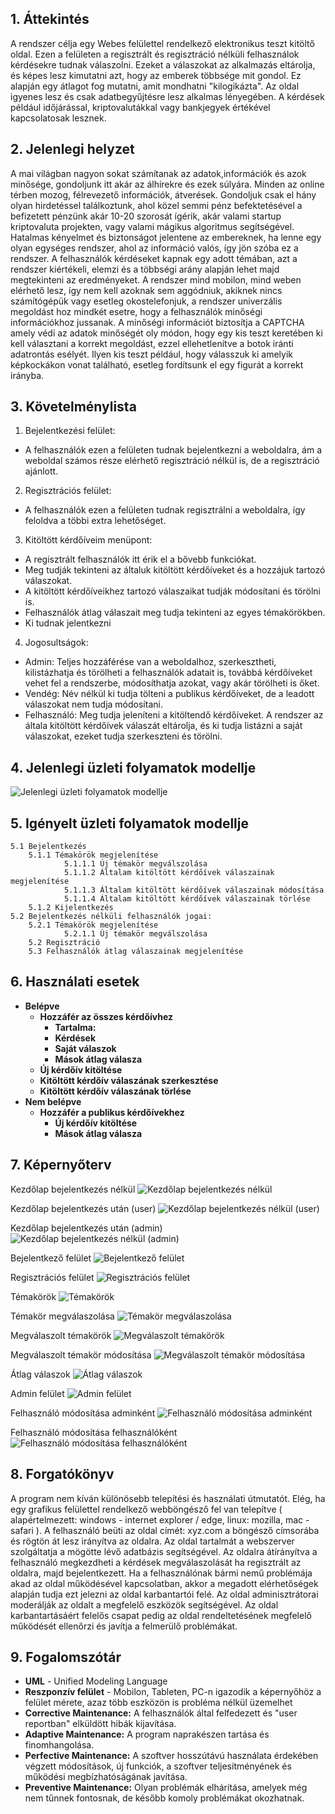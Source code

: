 ## 1. Áttekintés

A rendszer célja egy Webes felülettel rendelkező elektronikus teszt kitöltő oldal. Ezen a felületen a regisztrált és regisztráció nélküli felhasználok kérdésekre tudnak válaszolni. 
Ezeket a válaszokat az alkalmazás eltárolja, és képes lesz kimutatni azt, hogy az emberek többsége mit gondol. Ez alapján egy átlagot fog mutatni, amit mondhatni "kilogikázta".
Az oldal igyenes lesz és csak adatbegyűjtésre lesz alkalmas lényegében. A kérdések például időjárással, kriptovalutákkal vagy bankjegyek értékével kapcsolatosak lesznek.

## 2. Jelenlegi helyzet

A mai világban nagyon sokat számítanak az adatok,információk és azok minősége, gondoljunk itt akár az álhírekre és ezek súlyára.
Minden az online térben mozog, félrevezető információk, átverések. Gondoljuk csak el hány olyan hirdetéssel találkoztunk, ahol közel semmi pénz befektetésével a befizetett pénzünk akár 10-20 szorosát ígérik, akár valami startup kriptovaluta projekten, vagy valami mágikus algoritmus segítségével.
Hatalmas kényelmet és biztonságot jelentene az embereknek, ha lenne egy olyan egységes rendszer, ahol az információ valós, így jön szóba ez a rendszer.
A felhasználók kérdéseket kapnak egy adott témában, azt a rendszer kiértékeli, elemzi és a többségi arány alapján lehet majd megtekinteni az eredményeket. A rendszer mind mobilon, mind weben elérhető lesz, így nem kell azoknak sem aggódniuk, akiknek nincs számítógépük vagy esetleg okostelefonjuk, a rendszer univerzális megoldást hoz mindkét esetre, hogy a felhasználók minőségi információkhoz jussanak.
A minőségi információt biztosítja a CAPTCHA amely védi az adatok minőségét oly módon, hogy egy kis teszt keretében ki kell választani a korrekt megoldást, ezzel ellehetlenítve a botok iránti adatrontás esélyét. Ilyen kis teszt például, hogy válasszuk ki amelyik képkockákon vonat található, esetleg fordítsunk el egy figurát a korrekt irányba.

## 3. Követelménylista

1. Bejelentkezési felület:
 * A felhasználók ezen a felületen tudnak bejelentkezni a weboldalra, ám a weboldal számos része elérhető regisztráció nélkül is, de a regisztráció ajánlott.
2. Regisztrációs felület:
 * A felhasználók ezen a felületen tudnak regisztrálni a weboldalra, így feloldva a többi extra lehetőséget.
3. Kitöltött kérdőíveim menüpont:
 * A regisztrált felhasználók itt érik el a bővebb funkciókat.
 * Meg tudják tekinteni az általuk kitöltött kérdőíveket és a hozzájuk tartozó válaszokat.
 * A kitöltött kérdőíveikhez tartozó válaszaikat tudják módosítani és törölni is.
 * Felhasználók átlag válaszait meg tudja tekinteni az egyes témakörökben.
 * Ki tudnak jelentkezni
4. Jogosultságok:
 * Admin: Teljes hozzáférése van a weboldalhoz, szerkesztheti, kilistázhatja és törölheti a felhasználók adatait is, továbbá kérdőíveket vehet fel a rendszerbe, módosíthatja azokat, vagy akár törölheti is őket.
 * Vendég: Név nélkül ki tudja tölteni a publikus kérdőíveket, de a leadott válaszokat nem tudja módosítani.
 * Felhasználó: Meg tudja jeleníteni a kitöltendő kérdőíveket. A rendszer az általa kitöltött kérdőívek válaszát eltárolja, és ki tudja listázni a saját válaszokat, ezeket tudja szerkeszteni és törölni.

## 4. Jelenlegi üzleti folyamatok modellje

![Jelenlegi üzleti folyamatok modellje](../docs/Pictures/FuncSpec4.png)

## 5. Igényelt üzleti folyamatok modellje
    5.1 Bejelentkezés
        5.1.1 Témakörök megjelenítése
                5.1.1.1 Új témakör megválszolása
                5.1.1.2 Általam kitöltött kérdőívek válaszainak megjelenítése
                5.1.1.3 Általam kitöltött kérdőívek válaszainak módosítása
                5.1.1.4 Általam kitöltött kérdőívek válaszainak törlése
        5.1.2 Kijelentkezés
    5.2 Bejelentkezés nélküli felhasználók jogai:
        5.2.1 Témakörök megjelenítése
                5.2.1.1 Új témakör megválszolása
        5.2 Regisztráció
        5.3 Felhasználók átlag válaszainak megjelenítése
    
## 6. Használati esetek

- **Belépve**
  - **Hozzáfér az összes kérdőívhez**
    - **Tartalma:**
    - **Kérdések**
    - **Saját válaszok**
    - **Mások átlag válasza**
  - **Új kérdőív kitöltése**
  - **Kitöltött kérdőív válaszának szerkesztése**
  - **Kitöltött kérdőív válaszának törlése**
- **Nem belépve**
  - **Hozzáfér a publikus kérdőívekhez**
    - **Új kérdőív kitöltése**
    - **Mások átlag válasza**

## 7. Képernyőterv

Kezdőlap bejelentkezés nélkül
![Kezdőlap bejelentkezés nélkül](../docs/Pictures/indexnotlogged.PNG)

Kezdőlap bejelentkezés után (user)
![Kezdőlap bejelentkezés nélkül (user)](../docs/Pictures/userindex.PNG)

Kezdőlap bejelentkezés után (admin)
![Kezdőlap bejelentkezés nélkül (admin)](../docs/Pictures/adminindex.PNG)

Bejelentkező felület
![Bejelentkező felület](../docs/Pictures/loginpage.PNG)

Regisztrációs felület
![Regisztrációs felület](../docs/Pictures/registerpage.PNG)

Témakörök
![Témakörök](../docs/Pictures/surveylist.PNG)

Témakör megválaszolása
![Témakör megválaszolása](../docs/Pictures/surveysend.PNG)

Megválaszolt témakörök
![Megválaszolt témakörök](../docs/Pictures/completedsurveylist.PNG)

Megválaszolt témakör módosítása
![Megválaszolt témakör módosítása](../docs/Pictures/surveymodify.PNG)

Átlag válaszok
![Átlag válaszok](../docs/Pictures/surveyaverageanswers.PNG)

Admin felület
![Admin felület](../docs/Pictures/adminview.PNG)

Felhasználó módosítása adminként
![Felhasználó módosítása adminként](../docs/Pictures/modifyuserdataadmin.PNG)

Felhasználó módosítása felhasználóként
![Felhasználó módosítása felhasználóként](../docs/Pictures/modifyuserdata.PNG)

## 8. Forgatókönyv

A program nem kíván különösebb telepítési és használati útmutatót. Elég, ha egy grafikus felülettel rendelkező webböngésző fel van telepítve ( alapértelmezett: windows - internet explorer / edge, linux: mozilla, mac - safari ). A felhasználó beüti az oldal címét: xyz.com a böngésző címsorába és rögtön át lesz irányítva az oldalra. Az oldal tartalmát a webszerver szolgáltatja a mögötte lévő adatbázis segítségével. Az oldalra átírányítva a felhasználó megkezdheti a kérdések megválaszolását ha regisztrált az oldalra, majd bejelentkezett. Ha a felhasználónak bármi nemű problémája akad az oldal működésével kapcsolatban, akkor a megadott elérhetőségek alapján tudja ezt jelezni az oldal karbantartói felé. Az oldal adminisztrátorai moderálják az oldalt a megfelelő eszközök segítségével. Az oldal karbantartásáért felelős csapat pedig az oldal rendeltetésének megfelelő működését ellenőrzi és javítja a felmerülő problémákat.

## 9. Fogalomszótár

- **UML** - Unified Modeling Language
- **Reszponzív felület** - Mobilon, Tableten, PC-n igazodik a
képernyőhöz a felület mérete, azaz több eszközön is probléma nélkül
üzemelhet
- **Corrective Maintenance:** A felhasználók által felfedezett és "user reportban"
elküldött hibák kijavítása.
- **Adaptive Maintenance:** A program naprakészen tartása és finomhangolása.
- **Perfective Maintenance:** A szoftver hosszútávú használata érdekében végzett
módosítások, új funkciók, a szoftver teljesítményének és működési
megbízhatóságának javítása.
- **Preventive Maintenance:** Olyan problémák elhárítása, amelyek még nem
tűnnek fontosnak, de később komoly problémákat okozhatnak.